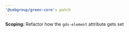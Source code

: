 ```yaml
---
'@sebgroup/green-core': patch
---
```


**Scoping:** Refactor how the `gds-element` attribute gets set
